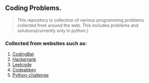 ## Coding Problems.
> This repository is collection of various programming problems collected from around the web. This includes problems and solutions(currently only in python.)

### Collected from websites such as:
1. [CodingBat]()
2. [Hackerrank]()
3. [Leetcode]()
4. [Codeabbey]()
5. [Python-challenge]()
